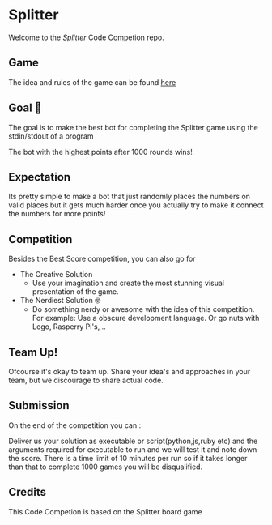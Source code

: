# Splitter

Welcome to the *Splitter* Code Competion repo.

## Game

The idea and rules of the game can be found [here](GAME.md)

## Goal :goal_net: 

The goal is to make the best bot for completing the Splitter game using the stdin/stdout of a program

The bot with the highest points after 1000 rounds wins!
 
<!-- ## Offline
This is an *offline* code competition meaning that your code doesn't have  -->

<!-- ## Expectation
Although the first levels are doable, even by hand, the levels get trickier and harder to solve. Don't feel upset if you have a hard time reaching anything beyond level 50 or 100 or...It just get's really hard very fast.  -->

## Expectation

Its pretty simple to make a bot that just randomly places the numbers on valid places but it gets much harder once you actually try to make it connect the numbers for more points!

## Competition

Besides the Best Score competition, you can also go for 
- The Creative Solution 
     - Use your imagination and create the most stunning visual presentation of the game.
- The Nerdiest Solution :nerd_face:
     - Do something nerdy or awesome with the idea of this competition. For example: Use a obscure development language. Or go nuts with Lego, Rasperry Pi's, .. 

## Team Up!

Ofcourse it's okay to team up. Share your idea's and approaches in your team, but we discourage to share actual code.

## Submission

On the end of the competition you can :

Deliver us your solution as executable or script(python,js,ruby etc) and the arguments required for executable to run and we will test it and note down the score.
There is a time limit of 10 minutes per run so if it takes longer than that to complete 1000 games you will be disqualified.

## Credits

This Code Competion is based on the Splitter board game